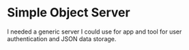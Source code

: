 # Simple Object Server

I needed a generic server I could use for app and tool for user authentication and JSON data storage.